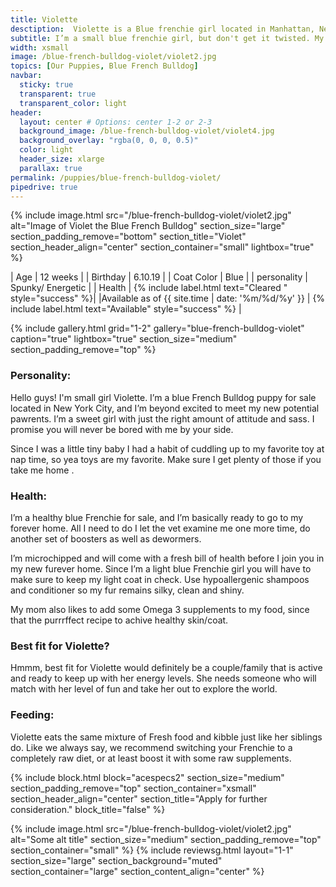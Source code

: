 ```yaml
---
title: Violette
desctiption:  Violette is a Blue frenchie girl located in Manhattan, New York. Violette is a smaller girl, but will definitely keep you on the go with her sweet personality and adventurous spirit. 
subtitle: I’m a small blue frenchie girl, but don't get it twisted. My personality makes up for the size.
width: xsmall
image: /blue-french-bulldog-violet/violet2.jpg
topics: [Our Puppies, Blue French Bulldog]
navbar:
  sticky: true
  transparent: true
  transparent_color: light
header:
  layout: center # Options: center 1-2 or 2-3
  background_image: /blue-french-bulldog-violet/violet4.jpg
  background_overlay: "rgba(0, 0, 0, 0.5)"
  color: light
  header_size: xlarge
  parallax: true
permalink: /puppies/blue-french-bulldog-violet/
pipedrive: true
---
```


  {% include image.html 
	src="/blue-french-bulldog-violet/violet2.jpg"
  alt="Image of Violet the Blue French Bulldog"
  section_size="large"
  section_padding_remove="bottom"
  section_title="Violet"
  section_header_align="center"
  section_container="small"
  lightbox="true"
%}



| Age     | 12 weeks  |
| Birthday     | 6.10.19   |
| Coat Color     | Blue  |
| personality     | Spunky/ Energetic |
| Health     |  {% include label.html text="Cleared " style="success" %}|
|Available as of {{ site.time | date: '%m/%d/%y' }}  | {% include label.html text="Available" style="success" %} |

{% include gallery.html 
	grid="1-2"
	gallery="blue-french-bulldog-violet"
	caption="true"
	lightbox="true"
  section_size="medium"
  section_padding_remove="top"
%}

### Personality:
Hello guys! I'm small girl Violette. I’m a blue French Bulldog puppy for sale located in New York City,  and I’m beyond excited to meet my new potential pawrents.
I’m a sweet girl with just the right amount of attitude and sass. I promise you will never be bored with me by your side.

 Since I was a little tiny baby I had a habit of cuddling up to my favorite toy at nap time, so yea toys are my favorite. Make sure I get plenty of those if you take me home
.

### Health:  
I’m a healthy blue Frenchie for sale, and I’m basically ready to go to my forever home. All I need to do I let the vet examine me one more time, do another set of boosters as well as dewormers. 

I’m microchipped and will come with a fresh bill of health before I join you in my new furever home. 
Since I’m a light blue Frenchie girl you will have to make sure to keep my light coat in check. Use hypoallergenic shampoos and conditioner so my fur remains silky, clean and shiny.

 My mom also likes to add some Omega 3 supplements to my food, since that the purrrffect recipe to achive healthy skin/coat.

 ### Best fit for Violette?
 Hmmm, best fit for Violette would definitely be a couple/family that is active and ready to keep up with her energy levels. She needs someone who will match with her level of fun and take her out to explore the world. 

### Feeding:
Violette eats the same mixture of Fresh food and kibble just like her siblings do. Like we always say, we recommend switching your Frenchie to a completely raw diet, or at least boost it with some raw supplements. 


{% include block.html 
  block="acespecs2"
  section_size="medium"
  section_padding_remove="top"
  section_container="xsmall"
  section_header_align="center"
  section_title="Apply for further consideration."
  block_title="false"
%}

{% include image.html 
	src="/blue-french-bulldog-violet/violet2.jpg"
  alt="Some alt title"
  section_size="medium"
  section_padding_remove="top"
  section_container="small"
%}
{% include reviewsg.html 
   layout="1-1"
  section_size="large"
  section_background="muted"
  section_container="large"
  section_content_align="center"
%}